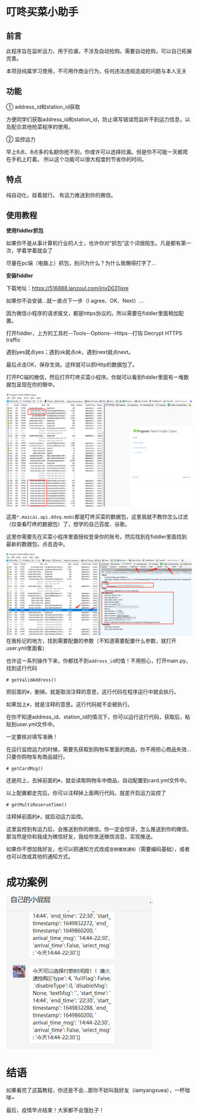 # 叮咚买菜小助手

## 前言
此程序旨在监听运力，用于捡漏，不涉及自动抢购。需要自动抢购，可以自己拓展完善。

本项目纯属学习使用，不可用作商业行为，任何违法违规造成的问题与本人无关

## 功能

① address_id和station_id获取

方便同学们获取address_id和station_id，防止填写错误而监听不到运力信息，以及配合其他抢菜程序的使用。

② 监控运力

早上6点、8点多的名额你抢不到，你或许可以选择捡漏。但是你不可能一天都爬在手机上盯着。
所以这个功能可以很大程度的节省你的时间。

## 特点

纯自动化，挂着就行。
有运力推送到你的微信。

## 使用教程

**使用fiddler抓包**

如果你不是从事计算机行业的人士，也许你对“抓包”这个词很陌生。凡是都有第一次，学着学着就会了

尽量在pc端（电脑上）抓包，别问为什么？为什么我懒得打字了...

**安装fiddler**

下载地址：https://516888.lanzoul.com/irivD031jsre

如果你不会安装...就一直点下一步（I agree、OK、Next）...

因为微信小程序的请求报文，都是https协议的。所以需要在fiddler里面稍加配置。

打开fiddler，上方的工具栏--Tools--Options--Https--打钩 Decrypt HTTPS traffic

遇到yes就点yes；遇到ok就点ok，遇到next就点next。

最后点击OK，保存生效。这样就可以抓Http的数据包了。

打开PC端的微信，然后打开叮咚买菜小程序。你就可以看到fiddler里面有一堆数据包呈现在你的眼中。

![](./source/20220413143047.png)

这类`*.maicai.api.ddxq.mobi`都是叮咚买菜的数据包，这里我就不教你怎么过滤（仅查看叮咚的数据包）了，想学的自己百度、谷歌。

这里你需要先在买菜小程序里面授权登录你的账号。然后找到在fiddler里面找到最新的数据包，点击选中。

![](./source/20220413143932.png)
在我标记的地方，找到需要配置的参数（不知道需要配置什么参数，就打开user.yml里面看）

也许这一系列操作下来，你都找不到`address_id`的值！不用担心，打开main.py，找到这行代码

```
# getValidAddress()
```

把前面的`#`，删掉。就是取消注释的意思，这行代码在程序运行中就会执行。

如果加上`#`，就是注释的意思。这行代码就不会被执行。

在你不知道address_id、station_id的情况下，你可以运行这行代码，获取后，粘贴到user.yml文件中。

一定要核对填写准确！

在运行监控运力的时候，需要先获取到购物车里面的商品，你不用担心商品失效...只要你购物车有商品就行。

```
# getCardMsg()
```

还是同上，去掉前面的`#`，就会读取购物车中商品，自动配置到card.yml文件中。

以上配置都走完后，你可以注释掉上面两行代码，就差开启运力监控了
 
```
# getMultiReserveTime()
```

注释掉前面的`#`，就启动运力监控。

这里监控到有运力后，会推送到你的微信。你一定会惊讶，怎么推送到你的微信。那当然是你和我成为微信好友，我给你发送微信消息，实现推送。

如果你不想加我好友，也可以把通知方式改成`音频播放通知`（需要编码基础），或者也可以改成其他的通知方式。

# 成功案例
![](./source/20220413145314.png)

# 结语

如果看完了这篇教程，你还是不会...那你不妨叫我好友（iamyangxuea），一杯咖啡~

最后，疫情早点结束！大家都不会饿肚子！